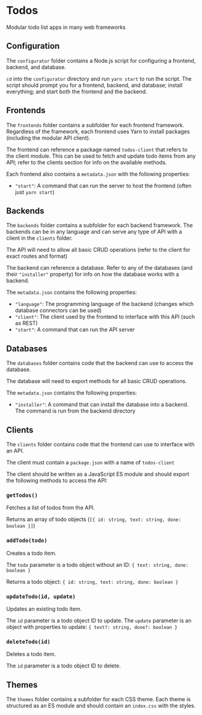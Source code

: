 # Todos

Modular todo list apps in many web frameworks

## Configuration

The `configurator` folder contains a Node.js script for configuring a frontend, backend, and database.

`cd` into the `configurator` directory and run `yarn start` to run the script. The script should prompt you for a frontend, backend, and database; install everything; and start both the frontend and the backend.

## Frontends

The `frontends` folder contains a subfolder for each frontend framework. Regardless of the framework, each frontend uses Yarn to install packages (including the modular API client).

The frontend can reference a package named `todos-client` that refers to the client module. This can be used to fetch and update todo items from any API; refer to the clients section for info on the available methods.

Each frontend also contains a `metadata.json` with the following properties:

- `"start"`: A command that can run the server to host the frontend (often just `yarn start`)

## Backends

The `backends` folder contains a subfolder for each backend framework. The backends can be in any language and can serve any type of API with a client in the `clients` folder.

The API will need to allow all basic CRUD operations (refer to the client for exact routes and format)

The backend can reference a database. Refer to any of the databases (and their `"installer"` property) for info on how the database works with a backend.

The `metadata.json` contains the following properties:

- `"language"`: The programming language of the backend (changes which database connectors can be used)
- `"client"`: The client used by the frontend to interface with this API (such as REST)
- `"start"`: A command that can run the API server

## Databases

The `databases` folder contains code that the backend can use to access the database.

The database will need to export methods for all basic CRUD operations.

The `metadata.json` contains the following properties:

- `"installer"`: A command that can install the database into a backend. The command is run from the backend directory

## Clients

The `clients` folder contains code that the frontend can use to interface with an API.

The client must contain a `package.json` with a name of `todos-client`

The client should be written as a JavaScript ES module and should export the following methods to access the API:

### `getTodos()`

Fetches a list of todos from the API.

Returns an array of todo objects (`[{ id: string, text: string, done: boolean }]`)

### `addTodo(todo)`

Creates a todo item.

The `todo` parameter is a todo object without an ID: `{ text: string, done: boolean }`

Returns a todo object: `{ id: string, text: string, done: boolean }`

### `updateTodo(id, update)`

Updates an existing todo item.

The `id` parameter is a todo object ID to update. The `update` parameter is an object with properties to update: `{ text?: string, done?: boolean }`

### `deleteTodo(id)`

Deletes a todo item.

The `id` parameter is a todo object ID to delete.

## Themes

The `themes` folder contains a subfolder for each CSS theme. Each theme is structured as an ES module and should contain an `index.css` with the styles.
